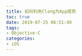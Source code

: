 ```yaml
---
title: 如何利用Clang为App提质
toc: true
date: 2019-07-25 06:51:49
tags:
- Objective-C
categories:
- iOS
---
```


